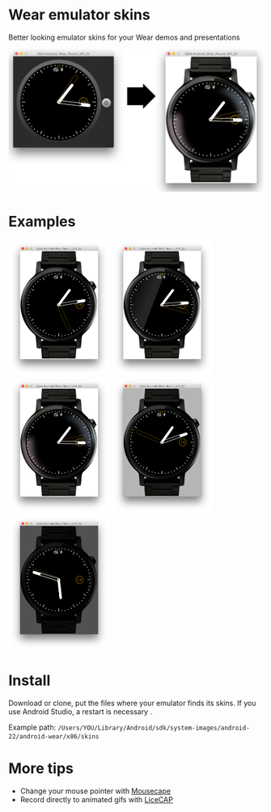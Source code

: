 # Wear emulator skins
Better looking emulator skins for your Wear demos and presentations

<img src="https://raw.githubusercontent.com/mortenjust/skins-wear/master/AndroidWearMoto360Images/oldtonew.png">

# Examples

<img width="200" src="https://raw.githubusercontent.com/mortenjust/skins-wear/master/AndroidWearMoto360Images/white.png">
<img width="200" src="https://raw.githubusercontent.com/mortenjust/skins-wear/master/AndroidWearMoto360Images/white-reflection.png">
<img width="200" src="https://raw.githubusercontent.com/mortenjust/skins-wear/master/AndroidWearMoto360Images/white-soft-reflection.png">
<img width="200" src="https://raw.githubusercontent.com/mortenjust/skins-wear/master/AndroidWearMoto360Images/gray.png">
<img width="200" src="https://raw.githubusercontent.com/mortenjust/skins-wear/master/AndroidWearMoto360Images/dark-gray.png">

# Install
Download or clone, put the files where your emulator finds its skins. If you use Android Studio, a restart is necessary .

Example path: 
`/Users/YOU/Library/Android/sdk/system-images/android-22/android-wear/x86/skins`

# More tips
* Change your mouse pointer with <a href="https://github.com/alexzielenski/Mousecape">Mousecape</a>
* Record directly to animated gifs with <a href="http://www.cockos.com/licecap/">LiceCAP</a>
